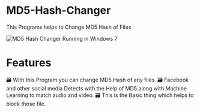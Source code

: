 # MD5-Hash-Changer
This Programs helps to Change MD5 Hash of Files

![MD5 Hash Changer Running in Windows 7](https://raw.githubusercontent.com/the-mcnaveen/MD5-Hash-Changer/master/MD5.jpg)

# Features

🗃️ With this Program you can change MD5 Hash of any files.
🗃️ Facebook and other social media Detects with the Help of MD5 along with Machine Learning to match audio and video.
🗃️ This is the Basic thing which helps to block those file.
